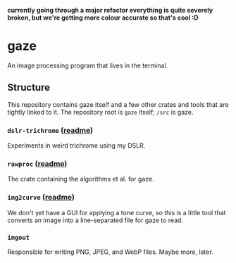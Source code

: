 **currently going through a major refactor everything is quite severely broken, but we're getting more colour accurate so that's cool :D**

# gaze
An image processing program that lives in the terminal.

## Structure
This repository contains gaze itself and a few other crates and tools that are tightly linked to it. The repository root is `gaze` itself; `/src` is gaze.

### `dslr-trichrome` ([readme](dslr-trichrome/README.md))
Experiments in weird trichrome using my DSLR.

### `rawproc` ([readme](rawproc/README.md))
The crate containing the algorithms et al. for gaze.

### `img2curve` ([readme](img2curve/README.md))
We don't yet have a GUI for applying a tone curve, so this is a little tool that converts an image into a line-separated file for gaze to read.

### `imgout`
Responsible for writing PNG, JPEG, and WebP files. Maybe more, later.
